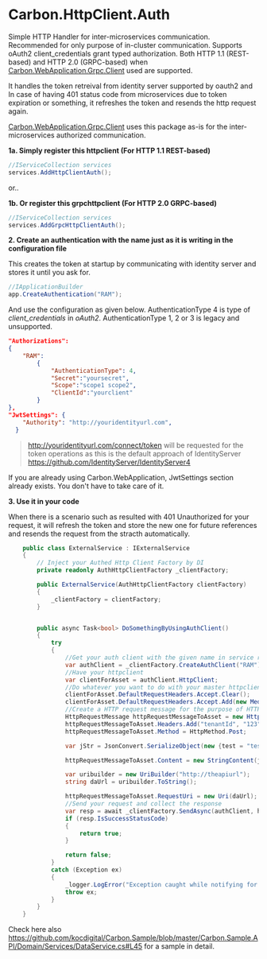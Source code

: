 ﻿# Carbon.HttpClient.Auth

Simple HTTP Handler for inter-microservices communication. Recommended for only purpose of in-cluster communication.
Supports oAuth2 client_credentials grant typed authorization. Both HTTP 1.1 (REST-based) and HTTP 2.0 (GRPC-based)
when [Carbon.WebApplication.Grpc.Client](../Carbon.WebApplication.Grpc.Client/README.Md) used are supported.

It handles the token retreival from identity server supported by oauth2 and 
In case of having 401 status code from microservices due to token expiration or something, it refreshes the token and resends
the http request again.

[Carbon.WebApplication.Grpc.Client](../Carbon.WebApplication.Grpc.Client/README.Md) uses this package as-is for the
inter-microservices authorized communication.

**1a. Simply register this httpclient (For HTTP 1.1 REST-based)**
 ```csharp
//IServiceCollection services
services.AddHttpClientAuth();
```
or..

**1b. Or register this grpchttpclient (For HTTP 2.0 GRPC-based)**
 ```csharp
//IServiceCollection services
services.AddGrpcHttpClientAuth();
```

**2. Create an authentication with the name just as it is writing in the configuration file**

This creates the token at startup by communicating with identity server and stores it until you ask for.
```csharp
//IApplicationBuilder
app.CreateAuthentication("RAM");
```

And use the configuration as given below.
AuthenticationType 4 is type of *client_credentials* in *oAuth2*. AuthenticationType 1, 2 or 3 is legacy and unsupported.

```json
"Authorizations":
{
    "RAM":
        {
            "AuthenticationType": 4,
            "Secret":"yoursecret",
            "Scope":"scope1 scope2",
            "ClientId":"yourclient"
        }
},
"JwtSettings": {
    "Authority": "http://youridentityurl.com",
  }
```

> http://youridentityurl.com/connect/token will be requested for the token operations as this is the default approach of IdentityServer https://github.com/IdentityServer/IdentityServer4

If you are already using Carbon.WebApplication, JwtSettings section already exists. You don't have to take care of it.


**3. Use it in your code**

When there is a scenario such as resulted with 401 Unauthorized for your request, it will refresh the token and store the new one for future references and resends the
request from the stracth automatically.

```csharp
    public class ExternalService : IExternalService
    {
        // Inject your Authed Http Client Factory by DI
        private readonly AuthHttpClientFactory _clientFactory;

        public ExternalService(AuthHttpClientFactory clientFactory)
        {
            _clientFactory = clientFactory;
        }


        public async Task<bool> DoSomethingByUsingAuthClient()
        {
            try
            {
                //Get your auth client with the given name in service registrations
                var authClient = _clientFactory.CreateAuthClient("RAM");
                //Have your httpclient
                var clientForAsset = authClient.HttpClient;
                //Do whatever you want to do with your master httpclient
                clientForAsset.DefaultRequestHeaders.Accept.Clear();
                clientForAsset.DefaultRequestHeaders.Accept.Add(new MediaTypeWithQualityHeaderValue("application/json"));
                //Create a HTTP request message for the purpose of HTTP payload
                HttpRequestMessage httpRequestMessageToAsset = new HttpRequestMessage();
                httpRequestMessageToAsset.Headers.Add("tenantId", "123");
                httpRequestMessageToAsset.Method = HttpMethod.Post;

                var jStr = JsonConvert.SerializeObject(new {test = "test"});

                httpRequestMessageToAsset.Content = new StringContent(jStr, Encoding.UTF8, "application/json");

                var uribuilder = new UriBuilder("http://theapiurl");
                string daUrl = uribuilder.ToString();

                httpRequestMessageToAsset.RequestUri = new Uri(daUrl);
                //Send your request and collect the response
                var resp = await _clientFactory.SendAsync(authClient, httpRequestMessageToAsset);
                if (resp.IsSuccessStatusCode)
                {
                    return true;
                }

                return false;
            }
            catch (Exception ex)
            {
                _logger.LogError("Exception caught while notifying for subscription: {0} \n Stack trace: {1}", ex.Message, ex.StackTrace);
                throw ex;
            }
        }
    }
```

Check here also https://github.com/kocdigital/Carbon.Sample/blob/master/Carbon.Sample.API/Domain/Services/DataService.cs#L45 for
a sample in detail.

